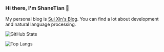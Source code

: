 ### Hi there, I'm ShaneTian 👋

My personal blog is [Sui Xin's Blog](https://suixinblog.cn/). You can find a lot about development and natural language processing.

![GitHub Stats](https://github-readme-stats.vercel.app/api?username=shanetian&bg_color=30,e96443,904e95&title_color=fff&text_color=fff&show_icons=true)

![Top Langs](https://github-readme-stats.vercel.app/api/top-langs/?username=shanetian&bg_color=30,e96443,904e95&title_color=fff&text_color=fff)

<!--
**ShaneTian/ShaneTian** is a ✨ _special_ ✨ repository because its `README.md` (this file) appears on your GitHub profile.

Here are some ideas to get you started:

- 🔭 I’m currently working on ...
- 🌱 I’m currently learning ...
- 👯 I’m looking to collaborate on ...
- 🤔 I’m looking for help with ...
- 💬 Ask me about ...
- 📫 How to reach me: ...
- 😄 Pronouns: ...
- ⚡ Fun fact: ...
-->
